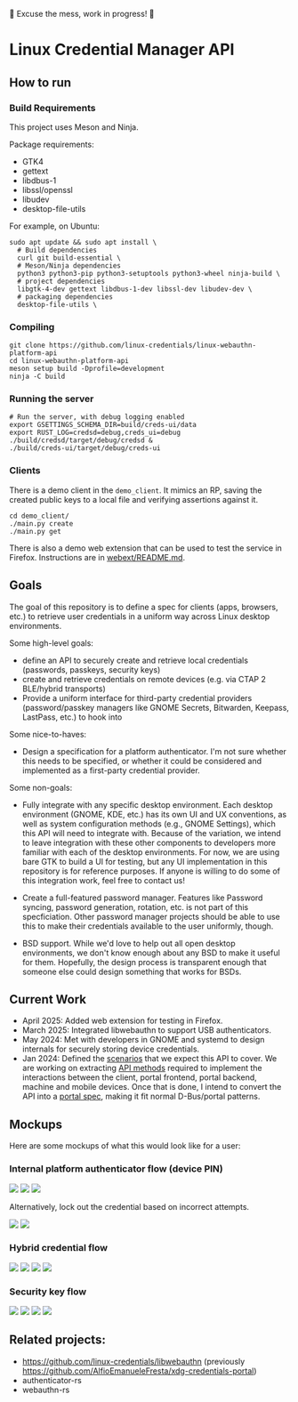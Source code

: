 🚧 Excuse the mess, work in progress! 🚧

# Linux Credential Manager API

## How to run

### Build Requirements

This project uses Meson and Ninja.

Package requirements:

- GTK4
- gettext
- libdbus-1
- libssl/openssl
- libudev
- desktop-file-utils

For example, on Ubuntu:

```shell
sudo apt update && sudo apt install \
  # Build dependencies
  curl git build-essential \
  # Meson/Ninja dependencies
  python3 python3-pip python3-setuptools python3-wheel ninja-build \
  # project dependencies
  libgtk-4-dev gettext libdbus-1-dev libssl-dev libudev-dev \
  # packaging dependencies
  desktop-file-utils \
```

### Compiling

```shell
git clone https://github.com/linux-credentials/linux-webauthn-platform-api
cd linux-webauthn-platform-api
meson setup build -Dprofile=development
ninja -C build
```

### Running the server

```shell
# Run the server, with debug logging enabled
export GSETTINGS_SCHEMA_DIR=build/creds-ui/data
export RUST_LOG=credsd=debug,creds_ui=debug
./build/credsd/target/debug/credsd &
./build/creds-ui/target/debug/creds-ui
```

### Clients

There is a demo client in the `demo_client`. It mimics an RP, saving the created public keys to a local file and verifying assertions against it.

```shell
cd demo_client/
./main.py create
./main.py get
```

There is also a demo web extension that can be used to test the service in Firefox. Instructions are in [webext/README.md]().

## Goals

The goal of this repository is to define a spec for clients (apps, browsers,
etc.) to retrieve user credentials in a uniform way across Linux desktop
environments.

Some high-level goals:

- define an API to securely create and retrieve local credentials
  (passwords, passkeys, security keys)
- create and retrieve credentials on remote devices (e.g. via CTAP 2 BLE/hybrid
  transports)
- Provide a uniform interface for third-party credential providers
  (password/passkey managers like GNOME Secrets, Bitwarden, Keepass, LastPass,
  etc.) to hook into

Some nice-to-haves:

- Design a specification for a platform authenticator. I'm not sure whether this
  needs to be specified, or whether it could be considered and implemented as a
  first-party credential provider.

Some non-goals:

- Fully integrate with any specific desktop environment. Each desktop
  environment (GNOME, KDE, etc.) has its own UI and UX conventions, as well as
  system configuration methods (e.g., GNOME Settings), which this API will need to integrate with.
  Because of the variation, we intend to leave integration with these other
  components to developers more familiar with each of the desktop environments.
  For now, we are using bare GTK to build a UI for testing, but any UI
  implementation in this repository is for reference purposes. If anyone is willing to do some of this integration work, feel free to contact us!

- Create a full-featured password manager. Features like Password syncing,
  password generation, rotation, etc. is not part of this specficiation. Other
  password manager projects should be able to use this to make their credentials
  available to the user uniformly, though.

- BSD support. While we'd love to help out all open desktop environments, we don't
  know enough about any BSD to make it useful for them. Hopefully, the design
  process is transparent enough that someone else could design something that
  works for BSDs.

## Current Work

- April 2025: Added web extension for testing in Firefox.
- March 2025: Integrated libwebauthn to support USB authenticators.
- May 2024: Met with developers in GNOME and systemd to design internals for
  securely storing device credentials.
- Jan 2024: Defined the [scenarios](doc/scenarios.md) that we expect this
  API to cover. We are working on extracting [API methods](doc/api.md) required to
  implement the interactions between the client, portal frontend, portal backend,
  machine and mobile devices. Once that is done, I intend to convert the API into
  a [portal spec](doc/design-doc.md), making it fit normal D-Bus/portal patterns.

## Mockups

Here are some mockups of what this would look like for a user:

### Internal platform authenticator flow (device PIN)

![](images/register-start.png)
![](images/internal-pin-2.png)
![](images/end.png)

Alternatively, lock out the credential based on incorrect attempts.

![](images/internal-pin-3.png)
![](images/internal-pin-4.png)

### Hybrid credential flow

![](images/register-start.png)
![](images/qr-flow-2.png)
![](images/qr-flow-3.png)
![](images/end.png)

### Security key flow

![](images/register-start.png)
![](images/security-key-2.png)
![](images/security-key-3.png)
![](images/end.png)

## Related projects:

- https://github.com/linux-credentials/libwebauthn (previously https://github.com/AlfioEmanueleFresta/xdg-credentials-portal)
- authenticator-rs
- webauthn-rs
